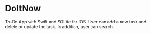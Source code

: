 # DoItNow
To-Do App with Swift and SQLite for IOS.
User can add a new task and delete or update the task. In addition, user can search.
